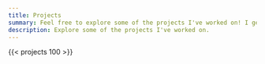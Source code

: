 ```yaml
---
title: Projects
summary: Feel free to explore some of the projects I've worked on! I generally don't publish too much of my more interesting work here, as I tend to keep a lot of my projects private.
description: Explore some of the projects I've worked on.
---
```


{{< projects 100 >}}